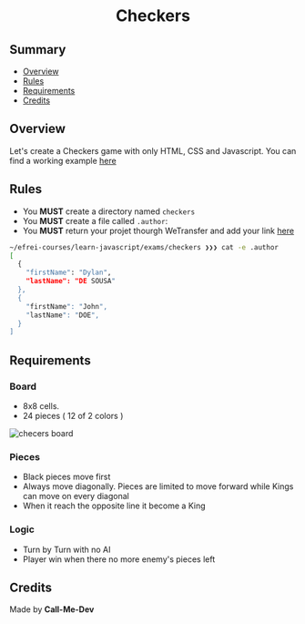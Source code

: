 <h1 align="middle"> Checkers </h1>

## Summary

* [Overview](#Overview)
* [Rules](#Rules)
* [Requirements](#requirements)
* [Credits](#Credits)

## Overview
Let's create a Checkers game with only HTML, CSS and Javascript.
You can find a working example [here](http://thierry.franquin.free.fr/jeudame/Dames.htm)

## Rules

* You **MUST** create a directory named `checkers`
* You **MUST** create a file called `.author`:
* You **MUST** return your projet thourgh WeTransfer and add your link [here]()

```sh
~/efrei-courses/learn-javascript/exams/checkers ❯❯❯ cat -e .author
[
  {
    "firstName": "Dylan",
    "lastName": "DE SOUSA"
  },
  {
    "firstName": "John",
    "lastName": "DOE",
  }
]
```

## Requirements

### Board
  - 8x8 cells.
  - 24 pieces ( 12 of 2 colors )

![checers board ](https://www.ducksters.com/games/checkers.png)

### Pieces
  - Black pieces move first
  - Always move diagonally. Pieces are limited to move forward while Kings can move on every diagonal
  - When it reach the opposite line it become a King

### Logic
  - Turn by Turn with no AI
  - Player win when there no more enemy's pieces left

## Credits

Made by **Call-Me-Dev**
